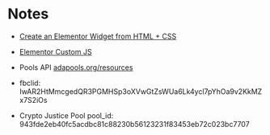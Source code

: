 # Notes

- [Create an Elementor Widget from HTML + CSS](https://www.youtube.com/watch?v=xn7A55xqFvw)
- [Elementor Custom JS](https://essential-addons.com/elementor/docs/custom-js)
- Pools API [adapools.org/resources](https://adapools.org/resources)

- fbclid: IwAR2HtMmcgedQR3PGMHSp3oXVwGtZsWUa6Lk4ycl7pYhOa9v2KkMZx7S2iOs
- Crypto Justice Pool pool_id: 943fde2eb40fc5acdbc81c88230b56123231f83453eb72c023bc7707